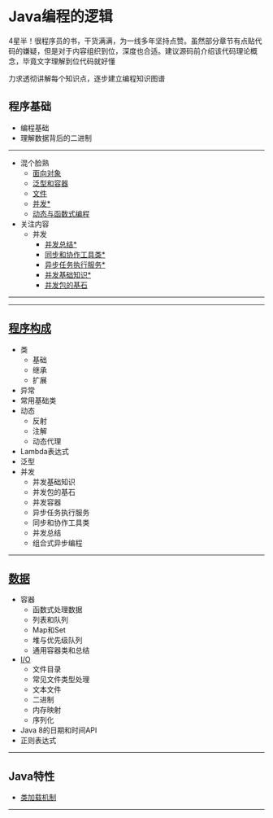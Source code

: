 #   Java编程的逻辑

4星半！很程序员的书，干货满满，为一线多年坚持点赞。虽然部分章节有点贴代码的嫌疑，但是对于内容组织到位，深度也合适。建议源码前介绍该代码理论概念，毕竟文字理解到位代码就好懂

力求透彻讲解每个知识点，逐步建立编程知识图谱

##  程序基础
-   编程基础
-   理解数据背后的二进制


----

-   混个脸熟
    -   [面向对象](01.md)
    -   [泛型和容器](02.md)
    -   [文件](03.md)
    -   [并发*](04.md)
    -   [动态与函数式编程](05.md)
-   关注内容
    -   并发
        -   [并发总结*](10.md)
        -   [同步和协作工具类*](11.md)
        -   [异步任务执行服务*](12.md)
        -   [并发基础知识*](13.md)
        -   [并发包的基石](14.md)

----

----

##  [程序构成](procedural/README.md)
-   类
    -   基础
    -   继承
    -   扩展
-   异常
-   常用基础类
-   动态
    -   反射
    -   注解
    -   动态代理
-   Lambda表达式
-   泛型
-   并发
    -   并发基础知识
    -   并发包的基石
    -   并发容器
    -   异步任务执行服务
    -   同步和协作工具类
    -   并发总结
    -   组合式异步编程

----

##  [数据](date/README.md)
-   容器
    -   函数式处理数据
    -   列表和队列
    -   Map和Set
    -   堆与优先级队列
    -   通用容器类和总结
-   [I/O](io.md)
    -   文件目录
    -   常见文件类型处理
    -   文本文件
    -   二进制
    -   内存映射
    -   序列化
-   Java 8的日期和时间API
-   正则表达式

----

##  Java特性
-   [类加载机制](loadClass.md)

----
